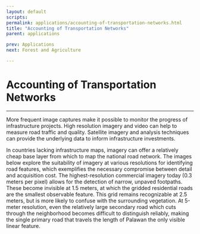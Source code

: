 ```yaml
---
layout: default
scripts:
permalink: applications/accounting-of-transportation-networks.html
title: "Accounting of Transportation Networks"
parent: applications

prev: Applications
next: Forest and Agriculture

---
```


# Accounting of Transportation Networks

---

More frequent image captures make it possible to monitor the progress of infrastructure projects. High resolution imagery and video can help to measure road traffic and quality. Satellite imagery and analysis techniques can provide the underlying data to inform infrastructure investments.

In countries lacking infrastructure maps, imagery can offer a relatively cheap base layer from which to map the national road network. The images below explore the suitability of imagery at various resolutions for identifying road features, which exemplifies the necessary compromise between detail and acquisition cost. The highest-resolution commercial imagery today (0.3 meters per pixel) allows for the detection of narrow, unpaved footpaths. These become invisible at 1.5 meters, at which the gridded residential roads are the smallest observable feature. This grid remains recognizable at 2.5 meters, but is more likely to confuse with the surrounding vegetation. At 5-meter resolution, even the relatively large secondary road which cuts through the neighborhood becomes difficult to distinguish reliably, making the single primary road that travels the length of Palawan the only visible linear feature.

<div id="palawan-roads-comparison"></div>
